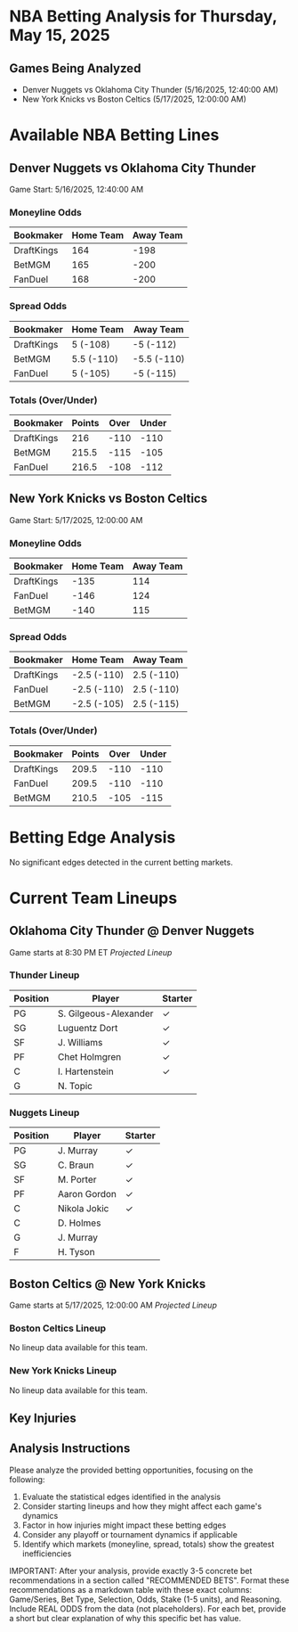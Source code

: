 # NBA Betting Analysis for Thursday, May 15, 2025

## Games Being Analyzed

- Denver Nuggets vs Oklahoma City Thunder (5/16/2025, 12:40:00 AM)
- New York Knicks vs Boston Celtics (5/17/2025, 12:00:00 AM)

# Available NBA Betting Lines

## Denver Nuggets vs Oklahoma City Thunder
Game Start: 5/16/2025, 12:40:00 AM

### Moneyline Odds
| Bookmaker | Home Team | Away Team |
|-----------|-----------|----------|
| DraftKings | 164 | -198 |
| BetMGM | 165 | -200 |
| FanDuel | 168 | -200 |

### Spread Odds
| Bookmaker | Home Team | Away Team |
|-----------|-----------|----------|
| DraftKings | 5 (-108) | -5 (-112) |
| BetMGM | 5.5 (-110) | -5.5 (-110) |
| FanDuel | 5 (-105) | -5 (-115) |

### Totals (Over/Under)
| Bookmaker | Points | Over | Under |
|-----------|--------|------|-------|
| DraftKings | 216 | -110 | -110 |
| BetMGM | 215.5 | -115 | -105 |
| FanDuel | 216.5 | -108 | -112 |


## New York Knicks vs Boston Celtics
Game Start: 5/17/2025, 12:00:00 AM

### Moneyline Odds
| Bookmaker | Home Team | Away Team |
|-----------|-----------|----------|
| DraftKings | -135 | 114 |
| FanDuel | -146 | 124 |
| BetMGM | -140 | 115 |

### Spread Odds
| Bookmaker | Home Team | Away Team |
|-----------|-----------|----------|
| DraftKings | -2.5 (-110) | 2.5 (-110) |
| FanDuel | -2.5 (-110) | 2.5 (-110) |
| BetMGM | -2.5 (-105) | 2.5 (-115) |

### Totals (Over/Under)
| Bookmaker | Points | Over | Under |
|-----------|--------|------|-------|
| DraftKings | 209.5 | -110 | -110 |
| FanDuel | 209.5 | -110 | -110 |
| BetMGM | 210.5 | -105 | -115 |


# Betting Edge Analysis

No significant edges detected in the current betting markets.

# Current Team Lineups

## Oklahoma City Thunder @ Denver Nuggets
Game starts at 8:30 PM ET
*Projected Lineup*

### Thunder Lineup
| Position | Player | Starter |
|----------|--------|--------|
| PG | S. Gilgeous-Alexander | ✓ |
| SG | Luguentz Dort | ✓ |
| SF | J. Williams | ✓ |
| PF | Chet Holmgren | ✓ |
| C | I. Hartenstein | ✓ |
| G | N. Topic |  |

### Nuggets Lineup
| Position | Player | Starter |
|----------|--------|--------|
| PG | J. Murray | ✓ |
| SG | C. Braun | ✓ |
| SF | M. Porter | ✓ |
| PF | Aaron Gordon | ✓ |
| C | Nikola Jokic | ✓ |
| C | D. Holmes |  |
| G | J. Murray |  |
| F | H. Tyson |  |


## Boston Celtics @ New York Knicks
Game starts at 5/17/2025, 12:00:00 AM
*Projected Lineup*

### Boston Celtics Lineup
No lineup data available for this team.

### New York Knicks Lineup
No lineup data available for this team.



## Key Injuries


## Analysis Instructions

Please analyze the provided betting opportunities, focusing on the following:

1. Evaluate the statistical edges identified in the analysis
2. Consider starting lineups and how they might affect each game's dynamics
3. Factor in how injuries might impact these betting edges
4. Consider any playoff or tournament dynamics if applicable
5. Identify which markets (moneyline, spread, totals) show the greatest inefficiencies

IMPORTANT: After your analysis, provide exactly 3-5 concrete bet recommendations in a section called "RECOMMENDED BETS". Format these recommendations as a markdown table with these exact columns: Game/Series, Bet Type, Selection, Odds, Stake (1-5 units), and Reasoning. Include REAL ODDS from the data (not placeholders). For each bet, provide a short but clear explanation of why this specific bet has value.
